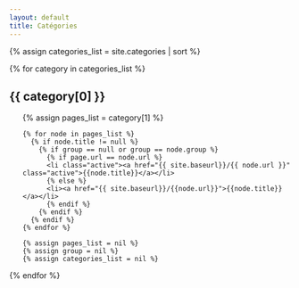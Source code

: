 ```yaml
---
layout: default
title: Catégories
---
```

{% assign categories_list = site.categories | sort %}

{% for category in categories_list %}
  <h2 class='category-header' id="{{ category[0] }}-ref">{{ category[0] }}</h2>
  <ul>
    {% assign pages_list = category[1] %}

    {% for node in pages_list %}
      {% if node.title != null %}
        {% if group == null or group == node.group %}
          {% if page.url == node.url %}
          <li class="active"><a href="{{ site.baseurl}}/{{ node.url }}" class="active">{{node.title}}</a></li>
          {% else %}
          <li><a href="{{ site.baseurl}}/{{node.url}}">{{node.title}}</a></li>
          {% endif %}
        {% endif %}
      {% endif %}
    {% endfor %}

    {% assign pages_list = nil %}
    {% assign group = nil %}
    {% assign categories_list = nil %}
  </ul>
{% endfor %}
